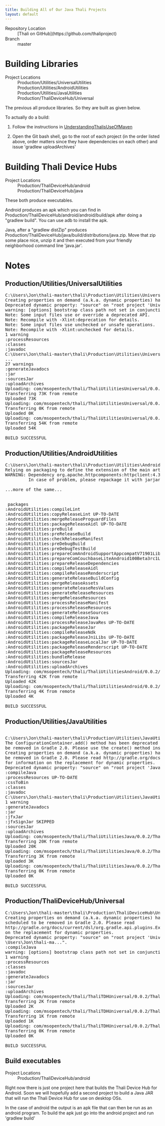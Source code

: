 ```yaml
---
title: Building All of Our Java Thali Projects
layout: default
---
```


<dl>
<dt> Repository Location</dt>
<dd>
[Thali on GitHub](https://github.com/thaliproject)
</dd>
<dt>Branch</dt>
<dd>master</dd>
</dl>

# Building Libraries 

<dl>
<dt> Project Locations</dt>
<dd> Production/Utilities/UniversalUtilities</dd>
<dd> Production/Utilities/AndroidUtilities</dd>
<dd> Production/Utilities/JavaUtilities </dd>
<dd> Production/ThaliDeviceHub/Universal</dd>
</dl>

The previous all produce libraries. So they are built as given below.

To actually do a build:

1. Follow the instructions in [UnderstandingThalisUseOfMaven](UnderstandingThalisUseOfMaven)

1. Open the Git bash shell, go to the root of each project (in the order listed above, order matters since they have dependencies on each other) and issue 'gradlew uploadArchives'

# Building Thali Device Hubs 

<dl>
<dt> Project Locations</dt>
<dd> Production/ThaliDeviceHub/android</dd>
<dd> Production/ThaliDeviceHub/java</dd>
</dl>

These both produce executables. 

Android produces an apk which you can find in Production/ThaliDeviceHub/android/android/build/apk after doing a "gradlew build". You can use adb to install the apk.

Java, after a "gradlew distZip" produces Production/ThaliDeviceHub/java/build/distributions/java.zip. Move that zip some place nice, unzip it and then executed from your friendly neighborhood command line 'java.jar'.

# Notes 

## Production/Utilities/UniversalUtilities

<pre>
C:\Users\Jon\thali-master\thali\Production\Utilities\UniversalUtilities>gradlew uploadArchives
Creating properties on demand (a.k.a. dynamic properties) has been deprecated and is scheduled to be removed in Gradle 2.0. Please read http://gradle.org/docs/current/dsl/org.gradle.api.plugins.ExtraPropertiesExtension.html for information on the replacement for dynamic properties.
Deprecated dynamic property: "source" on "root project 'UniversalUtilities'", value: "[C:\Users\Jon\thali-ma...".:compileJava
warning: [options] bootstrap class path not set in conjunction with -source 1.6
Note: Some input files use or override a deprecated API.
Note: Recompile with -Xlint:deprecation for details.
Note: Some input files use unchecked or unsafe operations.
Note: Recompile with -Xlint:unchecked for details.
1 warning
:processResources
:classes
:javadoc
C:\Users\Jon\thali-master\thali\Production\Utilities\UniversalUtilities\src\main\java\com\msopentech\thali\CouchDBListener\BogusAuthorizeCouchDocument.java:68:warning - @return tag has no arguments.
...
27 warnings
:generateJavadocs
:jar
:sourcesJar
:uploadArchives
Uploading: com/msopentech/thali/ThaliUtilitiesUniversal/0.0.2/ThaliUtilitiesUniversal-0.0.2.jar to repository remote at file://C:\Users\Jon\.m2\repository
Transferring 73K from remote
Uploaded 73K
Uploading: com/msopentech/thali/ThaliUtilitiesUniversal/0.0.2/ThaliUtilitiesUniversal-0.0.2-javadoc.jar to repository remote at file://C:\Users\Jon\.m2\repository
Transferring 0K from remote
Uploaded 0K
Uploading: com/msopentech/thali/ThaliUtilitiesUniversal/0.0.2/ThaliUtilitiesUniversal-0.0.2-sources.jar to repository remote at file://C:\Users\Jon\.m2\repository
Transferring 54K from remote
Uploaded 54K

BUILD SUCCESSFUL
</pre>

## Production/Utilities/AndroidUtilities

<pre>
C:\Users\Jon\thali-master\thali\Production\Utilities\AndroidUtilities>gradlew uploadArchives
Relying on packaging to define the extension of the main artifact has been deprecated and is scheduled to be removed in Gradle 2.0
WARNING: Dependency org.apache.httpcomponents:httpclient:4.3 is ignored for debug as it may be conflicting with the internal version provided by Android.
         In case of problem, please repackage it with jarjar to change the class packages

...more of the same...


 packages
:AndroidUtilities:compileLint
:AndroidUtilities:copyReleaseLint UP-TO-DATE
:AndroidUtilities:mergeReleaseProguardFiles
:AndroidUtilities:packageReleaseAidl UP-TO-DATE
:AndroidUtilities:preBuild
:AndroidUtilities:preReleaseBuild
:AndroidUtilities:checkReleaseManifest
:AndroidUtilities:preDebugBuild
:AndroidUtilities:preDebugTestBuild
:AndroidUtilities:prepareComAndroidSupportAppcompatV71901Library
:AndroidUtilities:prepareComCouchbaseLiteAndroid100Beta3rc1Library
:AndroidUtilities:prepareReleaseDependencies
:AndroidUtilities:compileReleaseAidl
:AndroidUtilities:compileReleaseRenderscript
:AndroidUtilities:generateReleaseBuildConfig
:AndroidUtilities:mergeReleaseAssets
:AndroidUtilities:generateReleaseResValues
:AndroidUtilities:generateReleaseResources
:AndroidUtilities:mergeReleaseResources
:AndroidUtilities:processReleaseManifest
:AndroidUtilities:processReleaseResources
:AndroidUtilities:generateReleaseSources
:AndroidUtilities:compileReleaseJava
:AndroidUtilities:processReleaseJavaRes UP-TO-DATE
:AndroidUtilities:packageReleaseJar
:AndroidUtilities:compileReleaseNdk
:AndroidUtilities:packageReleaseJniLibs UP-TO-DATE
:AndroidUtilities:packageReleaseLocalJar UP-TO-DATE
:AndroidUtilities:packageReleaseRenderscript UP-TO-DATE
:AndroidUtilities:packageReleaseResources
:AndroidUtilities:bundleRelease
:AndroidUtilities:sourcesJar
:AndroidUtilities:uploadArchives
Uploading: com/msopentech/thali/ThaliUtilitiesAndroid/0.0.2/ThaliUtilitiesAndroid-0.0.2.aar to repository remote at file://C:\Users\Jon\.m2\repository
Transferring 42K from remote
Uploaded 42K
Uploading: com/msopentech/thali/ThaliUtilitiesAndroid/0.0.2/ThaliUtilitiesAndroid-0.0.2-sources.jar to repository remote at file://C:\Users\Jon\.m2\repository
Transferring 4K from remote
Uploaded 4K

BUILD SUCCESSFUL
</pre>

## Production/Utilities/JavaUtilities

<pre>

C:\Users\Jon\thali-master\thali\Production\Utilities\JavaUtilities>gradlew uploadArchives
The ConfigurationContainer.add() method has been deprecated and is scheduled to
be removed in Gradle 2.0. Please use the create() method instead.
Creating properties on demand (a.k.a. dynamic properties) has been deprecated and is scheduled to 
be removed in Gradle 2.0. Please read http://gradle.org/docs/current/dsl/org.gradle.api.plugins.ExtraPropertiesExtension.html 
for information on the replacement for dynamic properties.
Deprecated dynamic property: "source" on "root project 'JavaUtilities'", value:"[C:\Users\Jon\thali-ma...".
:compileJava
:processResources UP-TO-DATE
:cssToBin
:classes
:javadoc
C:\Users\Jon\thali-master\thali\Production\Utilities\JavaUtilities\src\main\java\com\msopentech\thali\utilities\java\JavaEktorpCreateClientBuilder.java:32: warning - @return tag has no arguments.
1 warning
:generateJavadocs
:jar
:jfxJar
:jfxSignJar SKIPPED
:sourcesJar
:uploadArchives
Uploading: com/msopentech/thali/ThaliUtilitiesJava/0.0.2/ThaliUtilitiesJava-0.0.2.jar to repository remote at file://C:\Users\Jon\.m2\repository
Transferring 20K from remote
Uploaded 20K
Uploading: com/msopentech/thali/ThaliUtilitiesJava/0.0.2/ThaliUtilitiesJava-0.0.2-sources.jar to repository remote at file://C:\Users\Jon\.m2\repository
Transferring 3K from remote
Uploaded 3K
Uploading: com/msopentech/thali/ThaliUtilitiesJava/0.0.2/ThaliUtilitiesJava-0.0.2-javadoc.jar to repository remote at file://C:\Users\Jon\.m2\repository
Transferring 0K from remote
Uploaded 0K

BUILD SUCCESSFUL
</pre>

## Production/ThaliDeviceHub/Universal

<pre>
C:\Users\Jon\thali-master\thali\Production\ThaliDeviceHub\Universal>gradlew uploadArchives
Creating properties on demand (a.k.a. dynamic properties) has been deprecated and is 
scheduled to be removed in Gradle 2.0. Please read 
http://gradle.org/docs/current/dsl/org.gradle.api.plugins.ExtraPropertiesExtension.html for information
on the replacement for dynamic properties.
Deprecated dynamic property: "source" on "root project 'Universal'", value: "[C:
\Users\Jon\thali-ma...".
:compileJava
warning: [options] bootstrap class path not set in conjunction with -source 1.6
1 warning
:processResources
:classes
:javadoc
:generateJavadocs
:jar
:sourcesJar
:uploadArchives
Uploading: com/msopentech/thali/ThaliTDHUniversal/0.0.2/ThaliTDHUniversal-0.0.2.jar to repository remote at file://C:\Users\Jon\.m2\repository
Transferring 2K from remote
Uploaded 2K
Uploading: com/msopentech/thali/ThaliTDHUniversal/0.0.2/ThaliTDHUniversal-0.0.2-sources.jar to repository remote at file://C:\Users\Jon\.m2\repository
Transferring 1K from remote
Uploaded 1K
Uploading: com/msopentech/thali/ThaliTDHUniversal/0.0.2/ThaliTDHUniversal-0.0.2-javadoc.jar to repository remote at file://C:\Users\Jon\.m2\repository
Transferring 0K from remote
Uploaded 0K

BUILD SUCCESSFUL
</pre>

## Build executables 

<dl>
<dt> Project Locations</dt>
<dd> Production/ThaliDeviceHub/android</dd>
</dl>

Right now there is just one project here that builds the Thali Device Hub for Android. Soon we will hopefully add a second project to build a Java JAR that will run the Thali Device Hub for use on desktop OSs.

In the case of android the output is an apk file that can then be run as an android program. To build the apk just go into the android project and run 'gradlew build'
